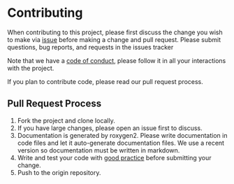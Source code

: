 # Contributing

When contributing to this project, please first discuss the change you wish to make via [issue](https://github.com/kauedesousa/gosset/issues) before making a change and pull request. Please submit questions, bug reports, and requests in the issues tracker

Note that we have a [code of conduct](https://kauedesousa.github.io/gosset/CODE_OF_CONDUCT.html), please follow it in all your interactions with the project.

If you plan to contribute code, please read our pull request process.

## Pull Request Process

1. Fork the project and clone locally.
2. If you have large changes, please open an issue first to discuss.
3. Documentation is generated by roxygen2. Please write documentation in code files and let it auto-generate documentation files. We use a recent version so documentation must be written in markdown.
4. Write and test your code with [good practice](https://www.r-bloggers.com/r-code-best-practices/) before submitting your change.
5. Push to the origin repository.